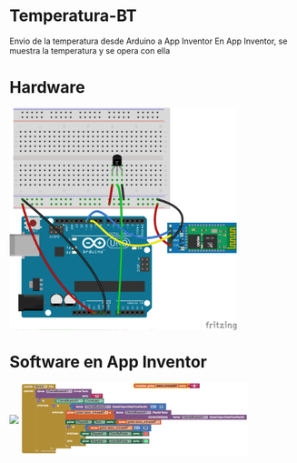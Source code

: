 # Temperatura-BT

Envio de la temperatura desde Arduino a App Inventor
En App Inventor, se muestra la temperatura y se opera con ella

# Hardware
<img src="Bluetooth-Temp-SS_bb.png" width="400" align="center">

# Software en App Inventor

<img src="DiseñoApp.png" width="400" align="center">
<img src="codigoApp.png" width="400" align="center">
